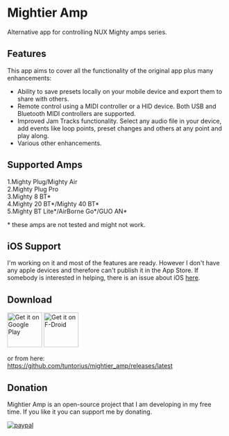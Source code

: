# Mightier Amp
Alternative app for controlling NUX Mighty amps series.

## Features
This app aims to cover all the functionality of the original app plus many enhancements:
- Ability to save presets locally on your mobile device and export them to share with others.
- Remote control using a MIDI controller or a HID device. Both USB and Bluetooth MIDI controllers are supported.
- Improved Jam Tracks functionality. Select any audio file in your device, add events like loop points, preset changes and others at any point and play along.
- Various other enhancements.

## Supported Amps

1.Mighty Plug/Mighty Air  
2.Mighty Plug Pro  
3.Mighty 8 BT*  
4.Mighty 20 BT*/Mighty 40 BT*  
5.Mighty BT Lite*/AirBorne Go*/GUO AN*  

\* these amps are not tested and might not work.

## iOS Support
I'm working on it and most of the features are ready. However I don't have any apple devices and therefore can't publish it in the App Store. If somebody is interested in helping, there is an issue about iOS [here](https://github.com/tuntorius/mightier_amp/issues/16).

## Download

[<img src="https://play.google.com/intl/en_us/badges/images/generic/en-play-badge.png"
     alt="Get it on Google Play"
     height="80">](https://play.google.com/store/apps/details?id=com.tuntori.mightieramp)
[<img src="https://fdroid.gitlab.io/artwork/badge/get-it-on.png"
     alt="Get it on F-Droid"
     height="80">](https://f-droid.org/packages/com.tuntori.mightieramp/)


or from here:  
https://github.com/tuntorius/mightier_amp/releases/latest

## Donation
Mightier Amp is an open-source project that I am developing in my free time. If you like it you can support me by donating. 

[![paypal](https://www.paypalobjects.com/en_US/i/btn/btn_donateCC_LG.gif)](https://www.paypal.com/donate?hosted_button_id=FZWWAM4NUFRPC)
